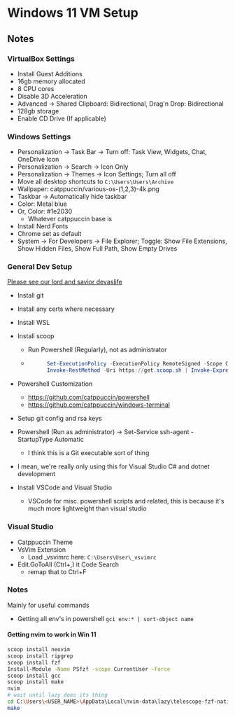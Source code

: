 # Windows 11 VM Setup

## Notes

### VirtualBox Settings
- Install Guest Additions
- 16gb memory allocated
- 8 CPU cores
- Disable 3D Acceleration
- Advanced -> Shared Clipboard: Bidirectional, Drag'n Drop: Bidirectional
- 128gb storage
- Enable CD Drive (If applicable)


### Windows Settings
- Personalization -> Task Bar -> Turn off: Task View, Widgets, Chat, OneDrive Icon
- Personalization -> Search -> Icon Only
- Personalization -> Themes -> Icon Settings; Turn all off
- Move all desktop shortcuts to `C:\Users\Users\Archive`
- Wallpaper: catppuccin/various-os-(1,2,3)-4k.png
- Taskbar -> Automatically hide taskbar
- Color: Metal blue
- Or, Color: #1e2030
    - Whatever catppuccin base is
- Install Nerd Fonts
- Chrome set as default
- System -> For Developers -> File Explorer; Toggle: Show File Extensions, Show Hidden Files, Show Full Path, Show Empty Drives


### General Dev Setup

[Please see our lord and savior devaslife](https://www.youtube.com/watch?v=5-aK2_WwrmM)

- Install git
- Install any certs where necessary
- Install WSL
- Install scoop
    - Run Powershell (Regularly), not as administrator
    - ```powershell
            Set-ExecutionPolicy -ExecutionPolicy RemoteSigned -Scope CurrentUser
            Invoke-RestMethod -Uri https://get.scoop.sh | Invoke-Expression
        ```
- Powershell Customization
    - https://github.com/catppuccin/powershell
    - https://github.com/catppuccin/windows-terminal

- Setup git config and rsa keys
- Powershell (Run as administrator) -> Set-Service ssh-agent -StartupType Automatic
    - I think this is a Git executable sort of thing
- I mean, we're really only using this for Visual Studio C# and dotnet development
- Install VSCode and Visual Studio
     - VSCode for misc. powershell scripts and related, this is because it's much more lightweight than visual studio

### Visual Studio

- Catppuccin Theme
- VsVim Extension
    - Load _vsvimrc here: `C:\Users\User\_vsvimrc`
- Edit.GoToAll (Ctrl+,) it Code Search
    - remap that to Ctrl+F


### Notes

Mainly for useful commands

- Getting all env's in powershell
`gci env:* | sort-object name`

#### Getting nvim to work in Win 11
```bash
scoop install neovim
scoop install ripgrep
scoop install fzf
Install-Module -Name PSfzf -scope CurrentUser -Force
scoop install gcc
scoop install make
nvim
# wait until lazy does its thing
cd C:\Users\<USER_NAME>\AppData\Local\nvim-data\lazy\telescope-fzf-native.nvim
make
